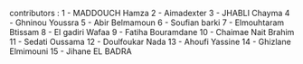 contributors : 
1 - MADDOUCH Hamza
2 - Aimadexter
3 - JHABLI Chayma
4 - Ghninou Youssra
5 - Abir Belmamoun
6 - Soufian barki
7 - Elmouhtaram Btissam
8 - El gadiri Wafaa
9 - Fatiha Bouramdane
10 - Chaimae Nait Brahim
11 - Sedati Oussama
12 - Doulfoukar Nada
13 - Ahoufi Yassine
14 - Ghizlane Elmimouni
15 - Jihane EL BADRA
